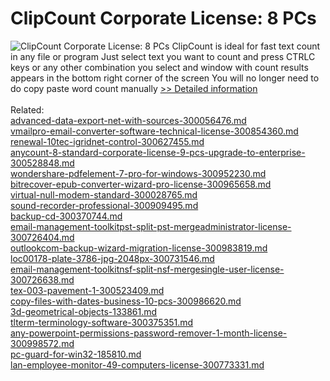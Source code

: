 # ClipCount Corporate License: 8 PCs
![ClipCount Corporate License: 8 PCs](https://mycommerce.akamaized.net/api/pimages/P300058108/BIG/300058108.GIF)
ClipCount is ideal for fast text count in any file or program Just select text you want to count and press CTRLC keys or any other combination you select and window with count results appears in the bottom right corner of the screen
You will no longer need to do copy paste word count manually
[>> Detailed information](https://secure.shareit.com/shareit/product.html?productid=300058108&affiliateid=200057808)<br/><br/>Related:
<br />[advanced-data-export-net-with-sources-300056476.md](https://github.com/downloadplanet/downloadplanet/blob/main/advanced-data-export-net-with-sources-300056476.md)<br />[vmailpro-email-converter-software-technical-license-300854360.md](https://github.com/downloadplanet/downloadplanet/blob/main/vmailpro-email-converter-software-technical-license-300854360.md)<br />[renewal-10tec-igridnet-control-300627455.md](https://github.com/downloadplanet/downloadplanet/blob/main/renewal-10tec-igridnet-control-300627455.md)<br />[anycount-8-standard-corporate-license-9-pcs-upgrade-to-enterprise-300528848.md](https://github.com/downloadplanet/downloadplanet/blob/main/anycount-8-standard-corporate-license-9-pcs-upgrade-to-enterprise-300528848.md)<br />[wondershare-pdfelement-7-pro-for-windows-300952230.md](https://github.com/downloadplanet/downloadplanet/blob/main/wondershare-pdfelement-7-pro-for-windows-300952230.md)<br />[bitrecover-epub-converter-wizard-pro-license-300965658.md](https://github.com/downloadplanet/downloadplanet/blob/main/bitrecover-epub-converter-wizard-pro-license-300965658.md)<br />[virtual-null-modem-standard-300028765.md](https://github.com/downloadplanet/downloadplanet/blob/main/virtual-null-modem-standard-300028765.md)<br />[sound-recorder-professional-300909495.md](https://github.com/downloadplanet/downloadplanet/blob/main/sound-recorder-professional-300909495.md)<br />[backup-cd-300370744.md](https://github.com/downloadplanet/downloadplanet/blob/main/backup-cd-300370744.md)<br />[email-management-toolkitpst-split-pst-mergeadministrator-license-300726404.md](https://github.com/downloadplanet/downloadplanet/blob/main/email-management-toolkitpst-split-pst-mergeadministrator-license-300726404.md)<br />[outlookcom-backup-wizard-migration-license-300983819.md](https://github.com/downloadplanet/downloadplanet/blob/main/outlookcom-backup-wizard-migration-license-300983819.md)<br />[loc00178-plate-3786-jpg-2048px-300731546.md](https://github.com/downloadplanet/downloadplanet/blob/main/loc00178-plate-3786-jpg-2048px-300731546.md)<br />[email-management-toolkitnsf-split-nsf-mergesingle-user-license-300726638.md](https://github.com/downloadplanet/downloadplanet/blob/main/email-management-toolkitnsf-split-nsf-mergesingle-user-license-300726638.md)<br />[tex-003-pavement-1-300523409.md](https://github.com/downloadplanet/downloadplanet/blob/main/tex-003-pavement-1-300523409.md)<br />[copy-files-with-dates-business-10-pcs-300986620.md](https://github.com/downloadplanet/downloadplanet/blob/main/copy-files-with-dates-business-10-pcs-300986620.md)<br />[3d-geometrical-objects-133861.md](https://github.com/downloadplanet/downloadplanet/blob/main/3d-geometrical-objects-133861.md)<br />[tlterm-terminology-software-300375351.md](https://github.com/downloadplanet/downloadplanet/blob/main/tlterm-terminology-software-300375351.md)<br />[any-powerpoint-permissions-password-remover-1-month-license-300998572.md](https://github.com/downloadplanet/downloadplanet/blob/main/any-powerpoint-permissions-password-remover-1-month-license-300998572.md)<br />[pc-guard-for-win32-185810.md](https://github.com/downloadplanet/downloadplanet/blob/main/pc-guard-for-win32-185810.md)<br />[lan-employee-monitor-49-computers-license-300773331.md](https://github.com/downloadplanet/downloadplanet/blob/main/lan-employee-monitor-49-computers-license-300773331.md)